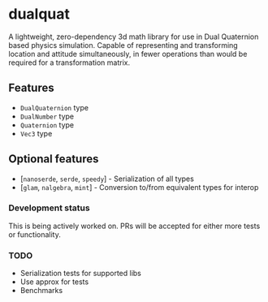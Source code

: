 # dualquat

A lightweight, zero-dependency 3d math library for use in Dual Quaternion based physics simulation. Capable of representing and transforming location and attitude simultaneously, in fewer operations than would be required for a transformation matrix.

## Features
* `DualQuaternion` type
* `DualNumber` type
* `Quaternion` type
* `Vec3` type

## Optional features
- [`nanoserde`, `serde`, `speedy`] - Serialization of all types
- [`glam`, `nalgebra`, `mint`] - Conversion to/from equivalent types for interop

### Development status 
This is being actively worked on. PRs will be accepted for either more tests or functionality.

### TODO
- Serialization tests for supported libs
- Use approx for tests
- Benchmarks